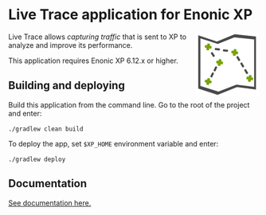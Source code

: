 # Live Trace application for Enonic XP

<img align="right" alt="Live Trace Logo" width="128" src="./src/main/resources/application.svg">

Live Trace allows *capturing traffic* that is sent to XP to analyze and improve its performance. 

This application requires Enonic XP 6.12.x or higher.

## Building and deploying

Build this application from the command line. Go to the root of the project and enter:

    ./gradlew clean build

To deploy the app, set `$XP_HOME` environment variable and enter:

    ./gradlew deploy


## Documentation

[See documentation here.](https://github.com/enonic/app-livetrace/blob/master/docs/index.adoc)
